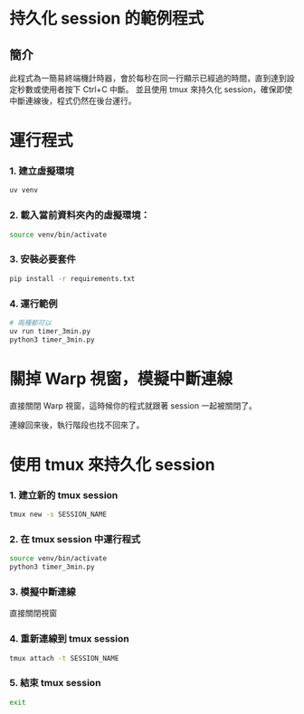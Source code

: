 # 持久化 session 的範例程式

## 簡介

此程式為一簡易終端機計時器，會於每秒在同一行顯示已經過的時間，直到達到設定秒數或使用者按下 Ctrl+C 中斷。
並且使用 tmux 來持久化 session，確保即使中斷連線後，程式仍然在後台運行。

# 運行程式

### 1. 建立虛擬環境
```bash
uv venv
```

### 2. 載入當前資料夾內的虛擬環境：
```bash
source venv/bin/activate
```

### 3. 安裝必要套件
```bash
pip install -r requirements.txt
```

### 4. 運行範例

```bash
# 兩種都可以
uv run timer_3min.py
python3 timer_3min.py
```

# 關掉 Warp 視窗，模擬中斷連線

直接關閉 Warp 視窗，這時候你的程式就跟著 session 一起被關閉了。

連線回來後，執行階段也找不回來了。

# 使用 tmux 來持久化 session

### 1. 建立新的 tmux session
```bash
tmux new -s SESSION_NAME
```

### 2. 在 tmux session 中運行程式
```bash
source venv/bin/activate
python3 timer_3min.py
```

### 3. 模擬中斷連線

直接關閉視窗

### 4. 重新連線到 tmux session
```bash
tmux attach -t SESSION_NAME
```

### 5. 結束 tmux session
```bash
exit
```